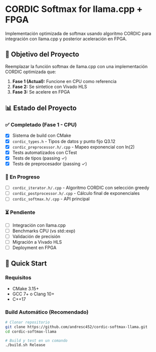# CORDIC Softmax for llama.cpp + FPGA

Implementación optimizada de softmax usando algoritmo CORDIC para integración con llama.cpp y posterior aceleración en FPGA.

## 🎯 Objetivo del Proyecto

Reemplazar la función softmax de llama.cpp con una implementación CORDIC optimizada que:
1. **Fase 1 (Actual):** Funcione en CPU como referencia
2. **Fase 2:** Se sintetice con Vivado HLS  
3. **Fase 3:** Se acelere en FPGA

## 📊 Estado del Proyecto

### ✅ Completado (Fase 1 - CPU)
- [x] Sistema de build con CMake
- [x] `cordic_types.h` - Tipos de datos y punto fijo Q3.12
- [x] `cordic_preprocessor.h/.cpp` - Mapeo exponencial con ln(2)
- [x] Tests automatizados con CTest
- [x] Tests de tipos (passing ✓)
- [x] Tests de preprocesador (passing ✓)

### 🔄 En Progreso
- [ ] `cordic_iterator.h/.cpp` - Algoritmo CORDIC con selección greedy
- [ ] `cordic_postprocessor.h/.cpp` - Cálculo final de exponenciales
- [ ] `cordic_softmax.h/.cpp` - API principal

### ⏳ Pendiente
- [ ] Integración con llama.cpp
- [ ] Benchmarks CPU (vs std::exp)
- [ ] Validación de precisión
- [ ] Migración a Vivado HLS
- [ ] Deployment en FPGA

## 🚀 Quick Start

### Requisitos
- CMake 3.15+
- GCC 7+ o Clang 10+
- C++17

### Build Automático (Recomendado)
```bash
# Clonar repositorio
git clone https://github.com/andresc452/cordic-softmax-llama.git
cd cordic-softmax-llama

# Build y test en un comando
./build.sh Release